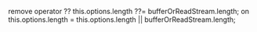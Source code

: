 remove operator ??
this.options.length ??= bufferOrReadStream.length; on
this.options.length = this.options.length || bufferOrReadStream.length;
